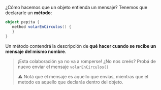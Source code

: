 ¿Cómo hacemos que un objeto entienda un mensaje? Tenemos que declararle un **método**: 

```scala
object pepita {
   method volarEnCirculos() {
   }
}
```

Un método contendrá la descripción de **qué hacer cuando se recibe un mensaje del mismo nombre**. 

> ¡Esta colaboración ya no va a romperse! ¿No nos creés? Probá de nuevo enviar el mensaje `volarEnCirculos()` 
> 
> :warning: Notá que el mensaje es aquello que envías, mientras que el metodo es aquello que declarás dentro del objeto. 